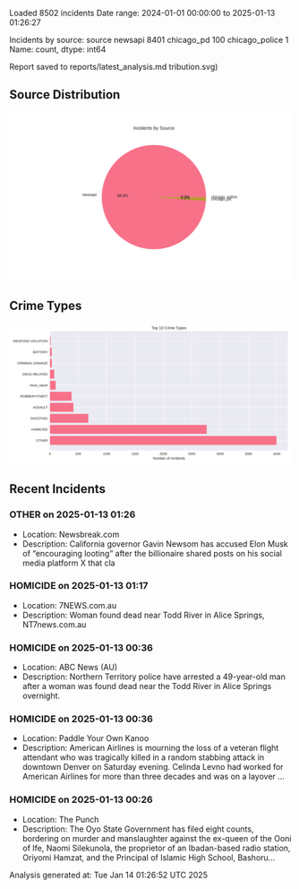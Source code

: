
Loaded 8502 incidents
Date range: 2024-01-01 00:00:00 to 2025-01-13 01:26:27

Incidents by source:
source
newsapi           8401
chicago_pd         100
chicago_police       1
Name: count, dtype: int64

Report saved to reports/latest_analysis.md
tribution.svg)

## Source Distribution
![Source Distribution](images/source_distribution.svg)

## Crime Types
![Crime Types](images/crime_types.svg)

## Recent Incidents

### OTHER on 2025-01-13 01:26
- Location: Newsbreak.com
- Description: California governor Gavin Newsom has accused Elon Musk of “encouraging looting” after the billionaire shared posts on his social media platform X that cla


### HOMICIDE on 2025-01-13 01:17
- Location: 7NEWS.com.au
- Description: Woman found dead near Todd River in Alice Springs, NT7news.com.au


### HOMICIDE on 2025-01-13 00:36
- Location: ABC News (AU)
- Description: Northern Territory police have arrested a 49-year-old man after a woman was found dead near the Todd River in Alice Springs overnight.


### HOMICIDE on 2025-01-13 00:36
- Location: Paddle Your Own Kanoo
- Description: American Airlines is mourning the loss of a veteran flight attendant who was tragically killed in a random stabbing attack in downtown Denver on Saturday evening. Celinda Levno had worked for American Airlines for more than three decades and was on a layover …


### HOMICIDE on 2025-01-13 00:26
- Location: The Punch
- Description: The Oyo State Government has filed eight counts, bordering on murder and manslaughter against the ex-queen of the Ooni of Ife, Naomi Silekunola, the proprietor of an Ibadan-based radio station, Oriyomi Hamzat, and the Principal of Islamic High School, Bashoru…

Analysis generated at: Tue Jan 14 01:26:52 UTC 2025

